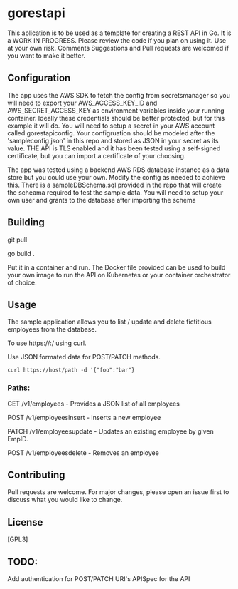 # gorestapi

This aplication is to be used as a template for creating a REST API in Go. It is a WORK IN PROGRESS. Please review the code if you plan on using it. Use at your own risk. Comments Suggestions and Pull requests are welcomed if you want to make it better.   

## Configuration

The app uses the AWS SDK to fetch the config from secretsmanager so you will need to export your AWS_ACCESS_KEY_ID and AWS_SECRET_ACCESS_KEY as environment variables inside your running container. Ideally these credentials should be better protected, but for this example it will do. You will need to setup a secret in your AWS account called gorestapiconfig. Your configruation should be modeled after the 'sampleconfig.json' in this repo and stored as JSON in your secret as its value. THE API is TLS enabled and it has been tested using a self-signed certificate, but you can import a certificate of your choosing. 

The app was tested using a backend AWS RDS database instance as a data store but you could use your own. Modify the config as needed to achieve this. There is a sampleDBSchema.sql provided in the repo that will create the scheama required to test the sample data. You will need to setup your own user and grants to the database after importing the schema 

## Building

git pull

go build .

Put it in a container and run. The Docker file provided can be used to build your own image to run the API on Kubernetes or your container orchestrator of choice. 

## Usage

The sample application allows you to list / update and delete fictitious employees from the database. 

To use https://<serverName>:<port>/<path> using curl. 

Use JSON formated data for POST/PATCH methods.

```curl https://host/path -d '{"foo":"bar"}```  

### Paths:
GET /v1/employees - Provides a JSON list of all employees

POST /v1/employeesinsert - Inserts a new employee 

PATCH /v1/employeesupdate - Updates an existing employee by given EmpID. 

POST /v1/employeesdelete - Removes an employee


## Contributing
Pull requests are welcome. For major changes, please open an issue first to discuss what you would like to change.

## License
[GPL3]

## TODO:
Add authentication for POST/PATCH URI's
APISpec for the API

